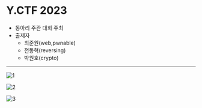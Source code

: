 # Y.CTF 2023
- 동아리 주관 대회 주최
- 출제자
  - 최준원(web,pwnable)
  - 전동혁(reversing)
  - 박원호(crypto)

---
![1](https://live.staticflickr.com/65535/53313452920_042633fc52_z.jpg)

![2](https://live.staticflickr.com/65535/53313452920_042633fc52_z.jpg)

![3](https://live.staticflickr.com/65535/53313452795_c9070f2b9d_z.jpg)
